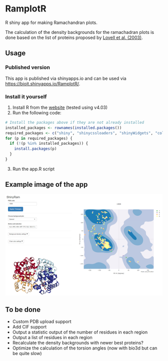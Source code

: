 # RamplotR

R shiny app for making Ramachandran plots.

The calculation of the density backgrounds for the ramachadran plots is done based on the list of proteins proposed by [Lovell et al. (2003)](https://pubmed.ncbi.nlm.nih.gov/12557186/).

## Usage

### Published version

This app is published via shinyapps.io and can be used via https://bioit.shinyapps.io/RamplotR/.

### Install it yourself

1. Install R from the [website](https://www.r-project.org/) (tested using v4.03)
2. Run the following code:

```R
# Install the packages above if they are not already installed
installed_packages <- rownames(installed.packages())
required_packages <- c("shiny", "shinycssloaders", "shinyWidgets", "colourpicker", "bio3d", "plyr")
for (p in required_packages) {
  if (!(p %in% installed_packages)) {
    install.packages(p)
  }
}
```

3. Run the app.R script

## Example image of the app

![Example image of the app](images/app.png)

## To be done

- Custom PDB upload support
- Add CIF support
- Output a statistic output of the number of residues in each region
- Output a list of residues in each region
- Recalculate the density backgrounds with newer best proteins?
- Optimize the calculation of the torsion angles (now with bio3d but can be quite slow)
